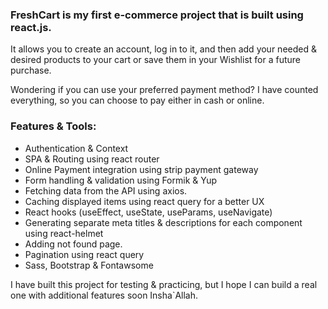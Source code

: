 ### FreshCart is my first e-commerce project that is built using react.js.

It allows you to create an account, log in to it, and then add your needed & desired products to your cart or save them in your Wishlist for a future purchase.

Wondering if you can use your preferred payment method? I have counted everything, so you can choose to pay either in cash or online.

### Features & Tools:

- Authentication & Context 
- SPA & Routing using react router 
- Online Payment integration using strip payment gateway 
- Form handling & validation using Formik & Yup
- Fetching data from the API using axios.
- Caching displayed items using react query for a better UX
- React hooks (useEffect, useState, useParams, useNavigate)
- Generating separate meta titles & descriptions for each component using react-helmet
- Adding not found page.
- Pagination using react query
- Sass, Bootstrap & Fontawsome

I have built this project for testing & practicing, but I hope I can build a real one with additional features soon Insha`Allah.
